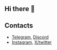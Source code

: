 ## Hi there 👋

## Contacts

- [Telegram](https://www.t.me/indextree), [Discord](https://discordapp.com/users/poly_hedra)
- [Instagram](https://www.instagram.com/dualmonitor.dev/), [X/twitter](https://x.com/public_dev_)
